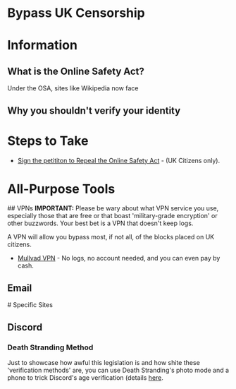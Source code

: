 # Bypass UK Censorship
# Information
## What is the Online Safety Act?

Under the OSA, sites like Wikipedia now face

## Why you shouldn't verify your identity

# Steps to Take
- [Sign the petititon to Repeal the Online Safety Act](https://petition.parliament.uk/petitions/722903) - (UK Citizens only).

# All-Purpose Tools
## VPNs
**IMPORTANT:** Please be wary about what VPN service you use, especially those that are free or that boast 'military-grade encryption' or other buzzwords. Your best bet is a VPN that doesn't keep logs.

A VPN will allow you bypass most, if not all, of the blocks placed on UK citizens. 

- [Mullvad VPN](https://mullvad.net/en) - No logs, no account needed, and you can even pay by cash.

## Email

# Specific Sites
## Discord
### Death Stranding Method
Just to showcase how awful this legislation is and how shite these 'verification methods' are, you can use Death Stranding's photo mode and a phone to trick Discord's age verification (details [here](https://www.pcgamer.com/hardware/brits-can-get-around-discords-age-verification-thanks-to-death-strandings-photo-mode-bypassing-the-measure-introduced-with-the-uks-online-safety-act-we-tried-it-and-it-works-thanks-kojima/).
